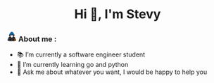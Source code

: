 <h1 align="center"> Hi 👋, I'm Stevy </h1>

### <img src="https://github.com/ItsYuma/ItsYuma/blob/main/images/about_me.gif" width = 4.5% > About me : 

  - :books: I’m currently a software engineer student 
  - 🌱 I’m currently learning go and python
  - 💬 Ask me about whatever you want, I would be happy to help you






<!--<p align="center">
  <a href="https://www.data-card-for-spotify.com/card?user_id=stevynjn">
    <img src="https://www.data-card-for-spotify.com/api/card?user_id=stevynjn&hide_recents=true&custom_title=Yuma's%20Spotify" alt="Data Card for Spotify">
  </a>
</p>-->  

<!--
**ItsYuma/ItsYuma** is a ✨ _special_ ✨ repository because its `README.md` (this file) appears on your GitHub profile.

Here are some ideas to get you started:

- 🔭 I’m currently working on ...
- 🌱 I’m currently learning ...
- 👯 I’m looking to collaborate on ...
- 🤔 I’m looking for help with ...
- 💬 Ask me about ...
- 📫 How to reach me: ...
- 😄 Pronouns: ...
- ⚡ Fun fact: ...
-->
